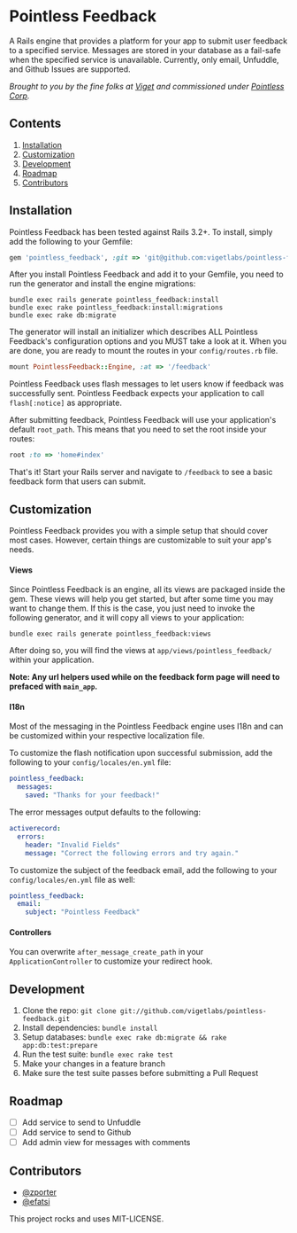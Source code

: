 # Pointless Feedback

A Rails engine that provides a platform for your app to submit user feedback to
a specified service. Messages are stored in your database as a fail-safe when
the specified service is unavailable. Currently, only email, Unfuddle, and
Github Issues are supported.

*Brought to you by the fine folks at [Viget](http://viget.com) and commissioned
under [Pointless Corp](http://www.pointlesscorp.com/).*

## Contents

1. [Installation](#installation)
2. [Customization](#customization)
3. [Development](#development)
4. [Roadmap](#roadmap)
5. [Contributors](#contributors)

## Installation

Pointless Feedback has been tested against Rails 3.2+. To install, simply add
the following to your Gemfile:

```ruby
gem 'pointless_feedback', :git => 'git@github.com:vigetlabs/pointless-feedback.git'
```

After you install Pointless Feedback and add it to your Gemfile, you need to
run the generator and install the engine migrations:

```
bundle exec rails generate pointless_feedback:install
bundle exec rake pointless_feedback:install:migrations
bundle exec rake db:migrate
```

The generator will install an initializer which describes ALL Pointless
Feedback's configuration options and you MUST take a look at it. When you are
done, you are ready to mount the routes in your `config/routes.rb` file.

```ruby
mount PointlessFeedback::Engine, :at => '/feedback'
```

Pointless Feedback uses flash messages to let users know if feedback was
successfully sent. Pointless Feedback expects your application to call
`flash[:notice]` as appropriate.

After submitting feedback, Pointless Feedback will use your application's
default `root_path`. This means that you need to set the root inside your
routes:

```ruby
root :to => 'home#index'
```

That's it! Start your Rails server and navigate to `/feedback` to see a basic
feedback form that users can submit.

## Customization

Pointless Feedback provides you with a simple setup that should cover most
cases. However, certain things are customizable to suit your app's needs.

#### Views

Since Pointless Feedback is an engine, all its views are packaged inside the
gem. These views will help you get started, but after some time you may want
to change them. If this is the case, you just need to invoke the following
generator, and it will copy all views to your application:

```
bundle exec rails generate pointless_feedback:views
```

After doing so, you will find the views at `app/views/pointless_feedback/`
within your application.

**Note: Any url helpers used while on the feedback form page will need to prefaced with `main_app`.**

#### I18n

Most of the messaging in the Pointless Feedback engine uses I18n and can be
customized within your respective localization file.

To customize the flash notification upon successful submission, add the
following to your `config/locales/en.yml` file:

```yml
pointless_feedback:
  messages:
    saved: "Thanks for your feedback!"
```

The error messages output defaults to the following:

```yml
activerecord:
  errors:
    header: "Invalid Fields"
    message: "Correct the following errors and try again."
```

To customize the subject of the feedback email, add the following to your
`config/locales/en.yml` file as well:

```yml
pointless_feedback:
  email:
    subject: "Pointless Feedback"
```

#### Controllers

You can overwrite `after_message_create_path` in your `ApplicationController`
to customize your redirect hook.

## Development

1. Clone the repo: `git clone git://github.com/vigetlabs/pointless-feedback.git`
2. Install dependencies: `bundle install`
3. Setup databases: `bundle exec rake db:migrate && rake app:db:test:prepare`
4. Run the test suite: `bundle exec rake test`
5. Make your changes in a feature branch
6. Make sure the test suite passes before submitting a Pull Request

## Roadmap

- [ ] Add service to send to Unfuddle
- [ ] Add service to send to Github
- [ ] Add admin view for messages with comments

## Contributors

* [@zporter](https://github.com/zporter)
* [@efatsi](https://github.com/efatsi)

This project rocks and uses MIT-LICENSE.
